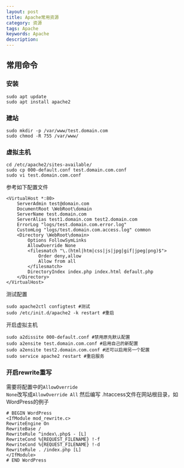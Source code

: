 ```yaml
---
layout: post
title: Apache常用资源
category: 资源
tags: Apache
keywords: Apache
description: 
---
```


## 常用命令

### 安装
    
    sudo apt update
    sudo apt install apache2

### 建站
    
    sudo mkdir -p /var/www/test.domain.com
    sudo chmod -R 755 /var/www/

### 虚拟主机
    
    cd /etc/apache2/sites-available/
    sudo cp 000-default.conf test.domain.com.conf
    sudo vi test.domain.com.conf

参考如下配置文件

    <VirtualHost *:80>
        ServerAdmin test@domain.com
        DocumentRoot \WebRoot\domain
        ServerName test.domain.com
        ServerAlias test1.domain.com test2.domain.com
        ErrorLog "logs/test.domain.com.error.log"
        CustomLog "logs/test.domain.com.access.log" common
        <Directory \WebRoot\domain>
            Options FollowSymLinks
            AllowOverride None
            <filesmatch "\.(html|htm|css|js|jpg|gif|jpeg|png)$">
                Order deny,allow
                Allow from all
            </filesmatch>
            DirectoryIndex index.php index.html default.php
        </Directory>
    </VirtualHost>

测试配置

    sudo apache2ctl configtest #测试
    sudo /etc/init.d/apache2 -k restart #重启

开启虚拟主机

    sudo a2dissite 000-default.conf #禁用原先默认配置
    sudo a2ensite test.domain.com.conf #启用自己的新配置
    sudo a2ensite test2.domain.com.conf #还可以启用另一个配置
    sudo service apache2 restart #重启服务

### 开启rewrite重写
需要将配置中的<code>AllowOverride None</code>改写成<code>AllowOverride All</code>
然后编写 .htaccess文件在网站根目录，如WordPress的例子
    
    # BEGIN WordPress
    <IfModule mod_rewrite.c>
    RewriteEngine On
    RewriteBase /
    RewriteRule ^index\.php$ - [L]
    RewriteCond %{REQUEST_FILENAME} !-f
    RewriteCond %{REQUEST_FILENAME} !-d
    RewriteRule . /index.php [L]
    </IfModule>
    # END WordPress